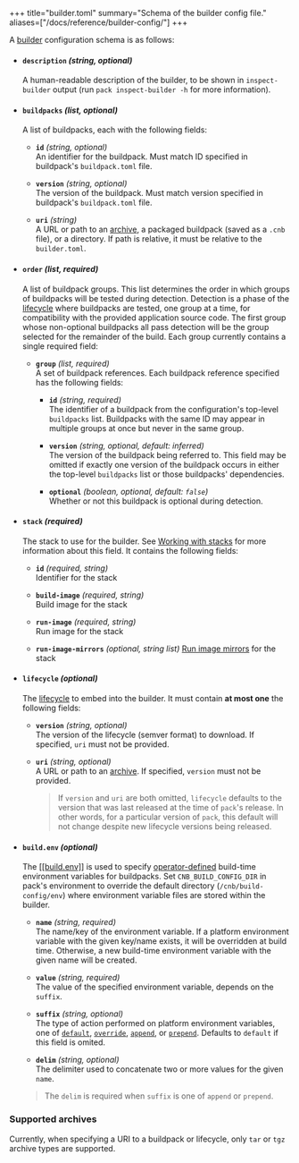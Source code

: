 +++
title="builder.toml"
summary="Schema of the builder config file."
aliases=["/docs/reference/builder-config/"]
+++

A [builder][builder] configuration schema is as follows:

- #### `description` _(string, optional)_
  A human-readable description of the builder, to be shown in `inspect-builder` output
  (run `pack inspect-builder -h` for more information).

- #### `buildpacks` _(list, optional)_
  A list of buildpacks, each with the following fields:

  - **`id`** _(string, optional)_\
    An identifier for the buildpack. Must match ID specified in buildpack's `buildpack.toml` file.

  - **`version`** _(string, optional)_\
    The version of the buildpack. Must match version specified in buildpack's `buildpack.toml` file.

  - **`uri`** _(string)_\
      A URL or path to an [archive](#supported-archives), a packaged buildpack (saved as a `.cnb` file), or a directory. If path is relative, it must be relative to the `builder.toml`.

- #### `order` _(list, required)_
  A list of buildpack groups. This list determines the order in which groups of buildpacks
  will be tested during detection. Detection is a phase of the [lifecycle][lifecycle] where
  buildpacks are tested, one group at a time, for compatibility with the provided application source code. The first
  group whose non-optional buildpacks all pass detection will be the group selected for the remainder of the build. Each
  group currently contains a single required field:

    - **`group`** _(list, required)_\
      A set of buildpack references. Each buildpack reference specified has the following fields:

        - **`id`** _(string, required)_\
          The identifier of a buildpack from the configuration's top-level `buildpacks` list. Buildpacks with the same ID may
          appear in multiple groups at once but never in the same group.

        - **`version`** _(string, optional, default: inferred)_\
          The version of the buildpack being referred to. This field may be omitted if
          exactly one version of the buildpack
          occurs in either the top-level `buildpacks` list or those buildpacks' dependencies.

        - **`optional`** _(boolean, optional, default: `false`)_\
          Whether or not this buildpack is optional during detection.

- #### `stack` _(required)_
  The stack to use for the builder. See [Working with stacks](/docs/concepts/components/stack) for more information about this field. It
  contains the following fields:

  - **`id`** _(required, string)_\
    Identifier for the stack

  - **`build-image`** _(required, string)_\
    Build image for the stack

  - **`run-image`** _(required, string)_\
    Run image for the stack

  - **`run-image-mirrors`** _(optional, string list)_
    [Run image mirrors](/docs/concepts/components/stack#run-image-mirrors) for the stack

- #### `lifecycle` _(optional)_
  The [lifecycle][lifecycle] to embed into the builder. It must contain **at most one** the following fields:

  - **`version`** _(string, optional)_\
    The version of the lifecycle (semver format) to download. If specified, `uri` must not be provided.

  - **`uri`** _(string, optional)_\
    A URL or path to an [archive](#supported-archives). If specified, `version` must not be provided.

    > If `version` and `uri` are both omitted, `lifecycle` defaults to the version that was last released
    > at the time of `pack`'s release. In other words, for a particular version of `pack`, this default
    > will not change despite new lifecycle versions being released.

- #### `build.env` _(optional)_
  The [[[build.env]]](https://github.com/buildpacks/spec/blob/main/buildpack.md#environment-variable-modification-rules) is used to specify [operator-defined](https://github.com/buildpacks/spec/blob/main/platform.md#operator-defined-variables) build-time environment variables for buildpacks. Set `CNB_BUILD_CONFIG_DIR` in pack's environment to override the default directory (`/cnb/build-config/env`) where environment variable files are stored within the builder.

  - **`name`** _(string, required)_\
    The name/key of the environment variable. If a platform environment variable with the given key/name exists, it will be overridden at build time. Otherwise, a new build-time environment variable with the given name will be created.

  - **`value`** _(string, required)_\
    The value of the specified environment variable, depends on the `suffix`.

  - **`suffix`** _(string, optional)_\
    The type of action performed on platform environment variables, one of [`default`](https://github.com/buildpacks/spec/blob/main/buildpack.md#default), [`override`](https://github.com/buildpacks/spec/blob/main/buildpack.md#override), [`append`](https://github.com/buildpacks/spec/blob/main/buildpack.md#append), or [`prepend`](https://github.com/buildpacks/spec/blob/main/buildpack.md#prepend). Defaults to `default` if this field is omited.

  - **`delim`** _(string, optional)_\
    The delimiter used to concatenate two or more values for the given `name`.

  > The `delim` is required when `suffix` is one of `append` or `prepend`. 

### Supported archives

Currently, when specifying a URI to a buildpack or lifecycle, only `tar` or `tgz` archive types are supported.

[builder]: /docs/concepts/components/builder
[lifecycle]: /docs/concepts/components/lifecycle
